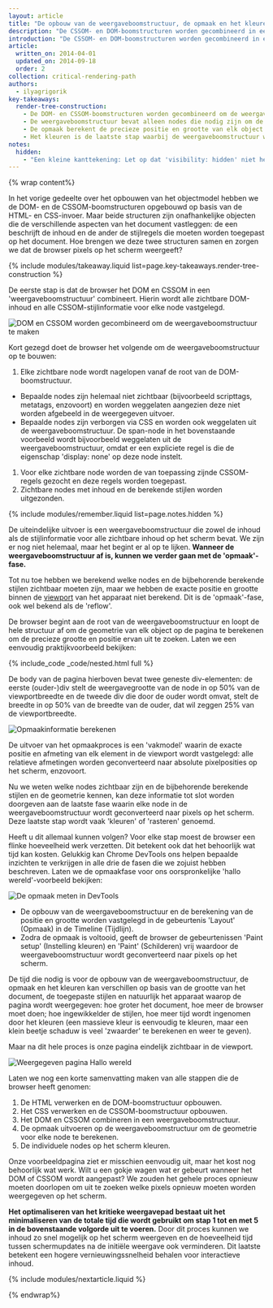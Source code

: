 ```yaml
---
layout: article
title: "De opbouw van de weergaveboomstructuur, de opmaak en het kleuren"
description: "De CSSOM- en DOM-boomstructuren worden gecombineerd in een weergaveboomstructuur. Deze nieuwe structuur wordt vervolgens gebruikt om de opmaak van elk zichtbaar element te berekenen en biedt invoer voor het kleurproces waarbij pixels op het scherm worden weergegeven. Het is cruciaal om elk van deze stappen te optimaliseren voor een optimale weergaveprestatie."
introduction: "De CSSOM- en DOM-boomstructuren worden gecombineerd in een weergaveboomstructuur. Deze nieuwe structuur wordt vervolgens gebruikt om de opmaak van elk zichtbaar element te berekenen en biedt invoer voor het kleurproces waarbij pixels op het scherm worden weergegeven. Het is cruciaal om elk van deze stappen te optimaliseren voor een optimale weergaveprestatie."
article:
  written_on: 2014-04-01
  updated_on: 2014-09-18
  order: 2
collection: critical-rendering-path
authors:
  - ilyagrigorik
key-takeaways:
  render-tree-construction:
    - De DOM- en CSSOM-boomstructuren worden gecombineerd om de weergaveboomstructuur op te bouwen.
    - De weergaveboomstructuur bevat alleen nodes die nodig zijn om de pagina weer te geven.
    - De opmaak berekent de precieze positie en grootte van elk object.
    - Het kleuren is de laatste stap waarbij de weergaveboomstructuur wordt gebruikt. Bij deze stap worden de pixels op het scherm weergegeven.
notes:
  hidden:
    - "Een kleine kanttekening: Let op dat 'visibility: hidden' niet hetzelfde is als 'display: none'. Het eerste zorgt ervoor dat het element onzichtbaar is, maar het element neemt nog altijd ruimte in de opmaak in (dat wil zeggen dat dit wordt weergegeven als een leeg vak), terwijl het laatste (display: none) het element volledig uit de weergaveboomstructuur verwijderd, waardoor het element onzichtbaar is en geen deel uitmaakt van de opmaak."
---
```

{% wrap content%}

<style>
  img, video, object {
    max-width: 100%;
  }

  img.center {
    display: block;
    margin-left: auto;
    margin-right: auto;
  }
</style>

In het vorige gedeelte over het opbouwen van het objectmodel hebben we de DOM- en de CSSOM-boomstructuren opgebouwd op basis van de HTML- en CSS-invoer. Maar beide structuren zijn onafhankelijke objecten die de verschillende aspecten van het document vastleggen: de een beschrijft de inhoud en de ander de stijlregels die moeten worden toegepast op het document. Hoe brengen we deze twee structuren samen en zorgen we dat de browser pixels op het scherm weergeeft?

{% include modules/takeaway.liquid list=page.key-takeaways.render-tree-construction %}

De eerste stap is dat de browser het DOM en CSSOM in een 'weergaveboomstructuur' combineert. Hierin wordt alle zichtbare DOM-inhoud en alle CSSOM-stijlinformatie voor elke node vastgelegd.

<img src="images/render-tree-construction.png" alt="DOM en CSSOM worden gecombineerd om de weergaveboomstructuur te maken" class="center">

Kort gezegd doet de browser het volgende om de weergaveboomstructuur op te bouwen:

1. Elke zichtbare node wordt nagelopen vanaf de root van de DOM-boomstructuur.
  * Bepaalde nodes zijn helemaal niet zichtbaar (bijvoorbeeld scripttags, metatags, enzovoort) en worden weggelaten aangezien deze niet worden afgebeeld in de weergegeven uitvoer.
  * Bepaalde nodes zijn verborgen via CSS en worden ook weggelaten uit de weergaveboomstructuur. De span-node in het bovenstaande voorbeeld wordt bijvoorbeeld weggelaten uit de weergaveboomstructuur, omdat er een expliciete regel is die de eigenschap 'display: none' op deze node instelt.
1. Voor elke zichtbare node worden de van toepassing zijnde CSSOM-regels gezocht en deze regels worden toegepast.
2. Zichtbare nodes met inhoud en de berekende stijlen worden uitgezonden.

{% include modules/remember.liquid list=page.notes.hidden %}

De uiteindelijke uitvoer is een weergaveboomstructuur die zowel de inhoud als de stijlinformatie voor alle zichtbare inhoud op het scherm bevat. We zijn er nog niet helemaal, maar het begint er al op te lijken.  **Wanneer de weergaveboomstructuur af is, kunnen we verder gaan met de 'opmaak'-fase.**

Tot nu toe hebben we berekend welke nodes en de bijbehorende berekende stijlen zichtbaar moeten zijn, maar we hebben de exacte positie en grootte binnen de [viewport]({{site.fundamentals}}/layouts/rwd-fundamentals/set-the-viewport.html) van het apparaat niet berekend. Dit is de 'opmaak'-fase, ook wel bekend als de 'reflow'.

De browser begint aan de root van de weergaveboomstructuur en loopt de hele structuur af om de geometrie van elk object op de pagina te berekenen om de precieze grootte en positie ervan uit te zoeken. Laten we een eenvoudig praktijkvoorbeeld bekijken:

{% include_code _code/nested.html full %}

De body van de pagina hierboven bevat twee geneste div-elementen: de eerste (ouder-)div stelt de weergavegrootte van de node in op 50% van de viewportbreedte en de tweede div die door de ouder wordt omvat, stelt de breedte in op 50% van de breedte van de ouder, dat wil zeggen 25% van de viewportbreedte.

<img src="images/layout-viewport.png" alt="Opmaakinformatie berekenen" class="center">

De uitvoer van het opmaakproces is een 'vakmodel' waarin de exacte positie en afmeting van elk element in de viewport wordt vastgelegd: alle relatieve afmetingen worden geconverteerd naar absolute pixelposities op het scherm, enzovoort.

Nu we weten welke nodes zichtbaar zijn en de bijbehorende berekende stijlen en de geometrie kennen, kan deze informatie tot slot worden doorgeven aan de laatste fase waarin elke node in de weergaveboomstructuur wordt geconverteerd naar pixels op het scherm. Deze laatste stap wordt vaak 'kleuren' of 'rasteren' genoemd.

Heeft u dit allemaal kunnen volgen? Voor elke stap moest de browser een flinke hoeveelheid werk verzetten. Dit betekent ook dat het behoorlijk wat tijd kan kosten. Gelukkig kan Chrome DevTools ons helpen bepaalde inzichten te verkrijgen in alle drie de fasen die we zojuist hebben beschreven. Laten we de opmaakfase voor ons oorspronkelijke 'hallo wereld'-voorbeeld bekijken:

<img src="images/layout-timeline.png" alt="De opmaak meten in DevTools" class="center">

* De opbouw van de weergaveboomstructuur en de berekening van de positie en grootte worden vastgelegd in de gebeurtenis 'Layout' (Opmaak) in de Timeline (Tijdlijn).
* Zodra de opmaak is voltooid, geeft de browser de gebeurtenissen 'Paint setup' (Instelling kleuren) en 'Paint' (Schilderen) vrij waardoor de weergaveboomstructuur wordt geconverteerd naar pixels op het scherm.

De tijd die nodig is voor de opbouw van de weergaveboomstructuur, de opmaak en het kleuren kan verschillen op basis van de grootte van het document, de toegepaste stijlen en natuurlijk het apparaat waarop de pagina wordt weergegeven: hoe groter het document, hoe meer de browser moet doen; hoe ingewikkelder de stijlen, hoe meer tijd wordt ingenomen door het kleuren (een massieve kleur is eenvoudig te kleuren, maar een klein beetje schaduw is veel 'zwaarder' te berekenen en weer te geven).

Maar na dit hele proces is onze pagina eindelijk zichtbaar in de viewport.

<img src="images/device-dom-small.png" alt="Weergegeven pagina Hallo wereld" class="center">

Laten we nog een korte samenvatting maken van alle stappen die de browser heeft genomen:

1. De HTML verwerken en de DOM-boomstructuur opbouwen.
2. Het CSS verwerken en de CSSOM-boomstructuur opbouwen.
3. Het DOM en CSSOM combineren in een weergaveboomstructuur.
4. De opmaak uitvoeren op de weergaveboomstructuur om de geometrie voor elke node te berekenen.
5. De individuele nodes op het scherm kleuren.

Onze voorbeeldpagina ziet er misschien eenvoudig uit, maar het kost nog behoorlijk wat werk. Wilt u een gokje wagen wat er gebeurt wanneer het DOM of CSSOM wordt aangepast? We zouden het gehele proces opnieuw moeten doorlopen om uit te zoeken welke pixels opnieuw moeten worden weergegeven op het scherm.

**Het optimaliseren van het kritieke weergavepad bestaat uit het minimaliseren van de totale tijd die wordt gebruikt om stap 1 tot en met 5 in de bovenstaande volgorde uit te voeren.** Door dit proces kunnen we inhoud zo snel mogelijk op het scherm weergeven en de hoeveelheid tijd tussen schermupdates na de initiële weergave ook verminderen. Dit laatste betekent een hogere vernieuwingssnelheid behalen voor interactieve inhoud.

{% include modules/nextarticle.liquid %}

{% endwrap%}

